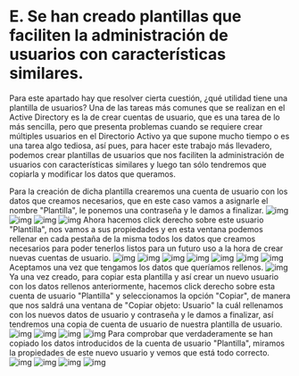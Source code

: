 # E. Se han creado plantillas que faciliten la administración de usuarios con características similares.
Para este apartado hay que resolver cierta cuestión, ¿qué utilidad tiene una plantilla de usuarios? Una de las tareas más comunes que se realizan en el Active Directory es la de crear cuentas de usuario, que es una tarea de lo más sencilla, pero que presenta problemas cuando se requiere crear múltiples usuarios en el Directorio Activo ya que supone mucho tiempo o es una tarea algo tediosa, así pues, para hacer este trabajo más llevadero, podemos crear plantillas de usuarios que nos faciliten la administración de usuarios con características similares y luego tan sólo tendremos que copiarla y modificar los datos que queramos.

Para la creación de dicha plantilla crearemos una cuenta de usuario con los datos que creamos necesarios, que en este caso vamos a asignarle el nombre "Plantilla", le ponemos una contraseña y le damos a finalizar.
![img](https://github.com/roareva/ISO-Administracion_de_dominios/blob/master/img/e/0.jpg)
![img](https://github.com/roareva/ISO-Administracion_de_dominios/blob/master/img/e/1.jpg)
![img](https://github.com/roareva/ISO-Administracion_de_dominios/blob/master/img/e/2.jpg)
![img](https://github.com/roareva/ISO-Administracion_de_dominios/blob/master/img/e/3.jpg)
Ahora hacemos click derecho sobre este usuario "Plantilla", nos vamos a sus propiedades y en esta ventana podemos rellenar en cada pestaña de la misma todos los datos que creamos necesarios para poder tenerlos listos para un futuro uso a la hora de crear nuevas cuentas de usuario.
![img](https://github.com/roareva/ISO-Administracion_de_dominios/blob/master/img/e/4.jpg)
![img](https://github.com/roareva/ISO-Administracion_de_dominios/blob/master/img/e/5.jpg)
![img](https://github.com/roareva/ISO-Administracion_de_dominios/blob/master/img/e/6.jpg)
![img](https://github.com/roareva/ISO-Administracion_de_dominios/blob/master/img/e/7.jpg)
![img](https://github.com/roareva/ISO-Administracion_de_dominios/blob/master/img/e/8.jpg)
![img](https://github.com/roareva/ISO-Administracion_de_dominios/blob/master/img/e/9.jpg)
![img](https://github.com/roareva/ISO-Administracion_de_dominios/blob/master/img/e/10.jpg)
Aceptamos una vez que tengamos los datos que queríamos rellenos.
![img](https://github.com/roareva/ISO-Administracion_de_dominios/blob/master/img/e/11.jpg)
Ya una vez creado, para copiar esta plantilla y así crear un nuevo usuario con los datos rellenos anteriormente, hacemos click derecho sobre esta cuenta de usuario "Plantilla" y seleccionamos la opción "Copiar", de manera que nos saldrá una ventana de "Copiar objeto: Usuario" la cuál rellenamos con los nuevos datos de usuario y contraseña y le damos a finalizar, así tendremos una copia de cuenta de usuario de nuestra plantilla de usuario.
![img](https://github.com/roareva/ISO-Administracion_de_dominios/blob/master/img/e/12.jpg)
![img](https://github.com/roareva/ISO-Administracion_de_dominios/blob/master/img/e/13.jpg)
![img](https://github.com/roareva/ISO-Administracion_de_dominios/blob/master/img/e/14.jpg)
![img](https://github.com/roareva/ISO-Administracion_de_dominios/blob/master/img/e/15.jpg)
Para comprobar que verdaderamente se han copiado los datos introducidos de la cuenta de usuario "Plantilla", miramos la propiedades de este nuevo usuario y vemos que está todo correcto.
![img](https://github.com/roareva/ISO-Administracion_de_dominios/blob/master/img/e/16.jpg)
![img](https://github.com/roareva/ISO-Administracion_de_dominios/blob/master/img/e/17.jpg)
![img](https://github.com/roareva/ISO-Administracion_de_dominios/blob/master/img/e/18.jpg)
![img](https://github.com/roareva/ISO-Administracion_de_dominios/blob/master/img/e/19.jpg)

